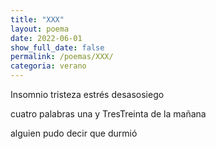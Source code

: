 ```yaml
---
title: "XXX"
layout: poema
date: 2022-06-01
show_full_date: false
permalink: /poemas/XXX/
categoria: verano
---
```

Insomnio
tristeza
estrés
desasosiego

cuatro palabras
una y TresTreinta de la mañana

alguien pudo decir que durmió
